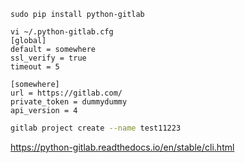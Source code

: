 ```
sudo pip install python-gitlab

vi ~/.python-gitlab.cfg
[global]
default = somewhere
ssl_verify = true
timeout = 5

[somewhere]
url = https://gitlab.com/
private_token = dummydummy
api_version = 4
```

```sh
gitlab project create --name test11223
```

https://python-gitlab.readthedocs.io/en/stable/cli.html
